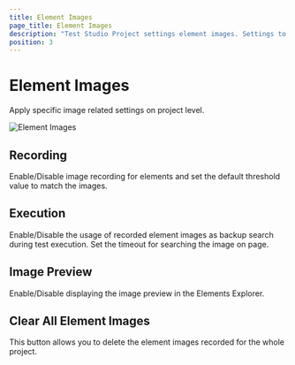 ```yaml
---
title: Element Images
page_title: Element Images
description: "Test Studio Project settings element images. Settings to apply for the images recorded with the elements. Images used as backup search in Test Studio"
position: 3
---
```

# Element Images

Apply specific image related settings on project level.

![Element Images][1]

## Recording

Enable/Disable image recording for elements and set the default threshold value to match the images.

## Execution

Enable/Disable the usage of recorded element images as backup search during test execution. Set the timeout for searching the image on page.

## Image Preview

Enable/Disable displaying the image preview in the Elements Explorer.

## Clear All Element Images

This button allows you to delete the element images recorded for the whole project.

[1]: /img/features/project-settings/element-images/fig1.png
